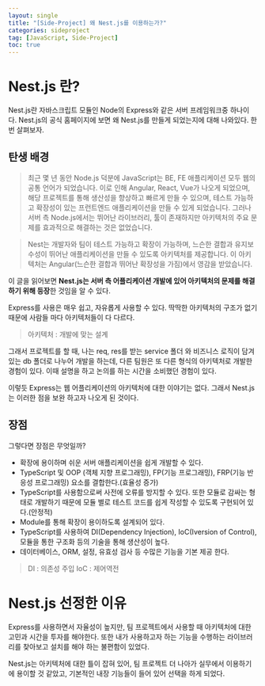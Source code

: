```yaml
---
layout: single
title: "[Side-Project] 왜 Nest.js를 이용하는가?"
categories: sideproject
tag: [JavaScript, Side-Project]
toc: true
---
```


# Nest.js 란?

Nest.js란 자바스크립트 모듈인 Node의 Express와 같은 서버 프레임워크중 하나이다. Nest.js의 공식 홈페이지에 보면 왜 Nest.js를 만들게 되었는지에 대해 나와있다. 한번 살펴보자.

## 탄생 배경

> 최근 몇 년 동안 Node.js 덕분에 JavaScript는 BE, FE 애플리케이션 모두 웹의 공통 언어가 되었습니다. 이로 인해 Angular, React, Vue가 나오게 되었으며, 해당 프로젝트를 통해 생산성을 향상하고 빠르게 만들 수 있으며, 테스트 가능하고 확장성이 있는 프런트엔드 애플리케이션을 만들 수 있게 되었습니다. 그러나 서버 측 Node.js에서는 뛰어난 라이브러리, 툴이 존재하지만 아키텍처의 주요 문제를 효과적으로 해결하는 것은 없었습니다.

> Nest는 개발자와 팀이 테스트 가능하고 확장이 가능하며, 느슨한 결합과 유지보수성이 뛰어난 애플리케이션을 만들 수 있도록 아키텍처를 제공합니다. 이 아키텍처는 Angular(느슨한 결합과 뛰어난 확장성을 가짐)에서 영감을 받았습니다.

이 글을 읽어보면 **Nest.js는 서버 측 어플리케이션 개발에 있어 아키텍처의 문제를 해결하기 위해 등장**한 것임을 알 수 있다.

Express를 사용은 매우 쉽고, 자유롭게 사용할 수 있다. 딱딱한 아키텍처의 구조가 없기 때문에 사람들 마다 아키텍처들이 다 다르다.

> 아키텍처 : 개발에 맞는 설계

그래서 프로젝트를 할 때, 나는 req, res를 받는 service 폴더 와 비즈니스 로직이 담겨 있는 db 폴더로 나누어 개발을 하는데, 다른 팀원은 또 다른 형식의 아키텍처로 개발한 경험이 있다. 이때 설명을 하고 논의를 하는 시간을 소비했던 경험이 있다.

이렇듯 Express는 웹 어플리케이션의 아키텍처에 대한 이야기는 없다. 그래서 Nest.js는 이러한 점을 보완 하고자 나오게 된 것이다.

## 장점

그렇다면 장점은 무엇일까?

- 확장에 용이하며 쉬운 서버 애플리케이션을 쉽게 개발할 수 있다.
- TypeScript 및 OOP (객체 지향 프로그래밍), FP(기능 프로그래밍), FRP(기능 반응성 프로그래밍) 요소를 결합한다.(효율성 증가)
- TypeScript를 사용함으로써 사전에 오류를 방지할 수 있다. 또한 모듈로 감싸는 형태로 개발하기 때문에 모듈 별로 테스트 코드를 쉽게 작성할 수 있도록 구현되어 있다.(안정적)
- Module를 통해 확장이 용이하도록 설계되어 있다.
- TypeScript를 사용하여 DI(Dependency Injection), IoC(Iversion of Control), 모듈을 통한 구조화 등의 기술을 통해 생산성이 높다.
- 데이터베이스, ORM, 설정, 유효성 검사 등 수많은 기능을 기본 제공 한다.

> DI : 의존성 주입
> IoC : 제어역전

# Nest.js 선정한 이유

Express를 사용하면서 자율성이 높지만, 팀 프로젝트에서 사용할 때 아키텍처에 대한 고민과 시간을 투자를 해야한다. 또한 내가 사용하고자 하는 기능을 수행하는 라이브러리를 찾아보고 설치를 해야 하는 불편함이 있었다.

Nest.js는 아키텍처에 대한 틀이 잡혀 있어, 팀 프로젝트 더 나아가 실무에서 이용하기에 용이할 것 같았고, 기본적인 내장 기능들이 들어 있어 선택을 하게 되었다.

